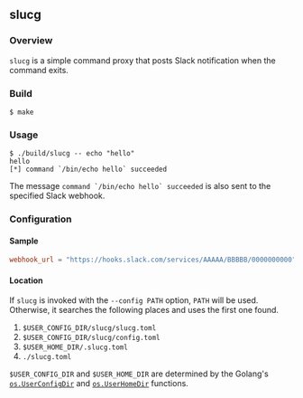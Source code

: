 ## slucg

### Overview

`slucg` is a simple command proxy that posts Slack notification when the command exits.

### Build

```
$ make
```

### Usage

```
$ ./build/slucg -- echo "hello"
hello
[*] command `/bin/echo hello` succeeded
```

The message ``command `/bin/echo hello` succeeded`` is also sent to the specified Slack webhook.

### Configuration

#### Sample

```toml
webhook_url = "https://hooks.slack.com/services/AAAAA/BBBBB/0000000000"
```

#### Location

If `slucg` is invoked with the `--config PATH` option, `PATH` will be used.
Otherwise, it searches the following places and uses the first one found.

1. `$USER_CONFIG_DIR/slucg/slucg.toml`
1. `$USER_CONFIG_DIR/slucg/config.toml`
1. `$USER_HOME_DIR/.slucg.toml`
1. `./slucg.toml`

`$USER_CONFIG_DIR` and `$USER_HOME_DIR` are determined by the Golang's
[`os.UserConfigDir`](https://golang.org/pkg/os/#UserConfigDir) and
[`os.UserHomeDir`](https://golang.org/pkg/os/#UserHomeDir) functions.
